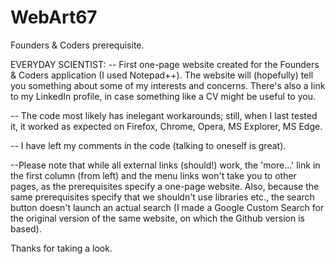 # WebArt67
Founders & Coders prerequisite.

EVERYDAY SCIENTIST:
-- First one-page website created for the Founders & Coders application (I used Notepad++). The website will (hopefully) tell you something about some of my interests and concerns. There's also a link to my LinkedIn profile, in case something like a CV might be useful to you.

-- The code most likely has inelegant workarounds; still, when I last tested it, it worked as expected on Firefox, Chrome, Opera, MS Explorer, MS Edge.

-- I have left my comments in the code (talking to oneself is great).

--Please note that while all external links (should!) work, the 'more...' link in the first column (from left) and the menu links won't take you to other pages, as the prerequisites specify a one-page website. Also, because the same prerequisites specify that we shouldn't use libraries etc., the search button doesn't launch an actual search (I made a Google Custom Search for the original version of the same website, on which the Github version is based).

Thanks for taking a look.
